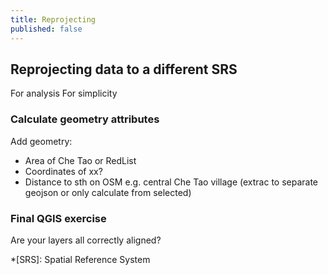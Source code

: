 ```yaml
---
title: Reprojecting
published: false
---
```


## Reprojecting data to a different SRS


For analysis
For simplicity

### Calculate geometry attributes

Add geometry:
- Area of Che Tao or RedList
- Coordinates of xx?
- Distance to sth on OSM e.g. central Che Tao village (extrac to separate geojson or only calculate from selected)



### Final QGIS exercise
Are your layers all correctly aligned?

<!-- ### Optional
Identify and fix SRS errors in provided dataset e.g. wrong CRS applied -->



*[SRS]: Spatial Reference System
